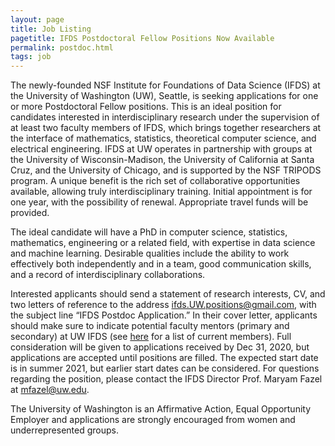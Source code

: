 ```yaml
---
layout: page
title: Job Listing
pagetitle: IFDS Postdoctoral Fellow Positions Now Available
permalink: postdoc.html
tags: job
---
```

The newly-founded NSF Institute for Foundations of Data Science (IFDS) at the University of Washington (UW), Seattle, is seeking applications for one or more Postdoctoral Fellow positions. This is an ideal position for candidates interested in interdisciplinary research under the supervision of at least two faculty members of IFDS, which brings together researchers at the interface of mathematics, statistics, theoretical computer science, and electrical engineering. IFDS at UW operates in partnership with groups at the University of Wisconsin-Madison, the University of California at Santa Cruz, and the University of Chicago, and is supported by the NSF TRIPODS program. A unique benefit is the rich set of collaborative opportunities available, allowing truly interdisciplinary training. Initial appointment is for one year, with the possibility of renewal. Appropriate travel funds will be provided.

The ideal candidate will have a PhD in computer science, statistics, mathematics, engineering or a related field, with expertise in data science and machine learning. Desirable qualities include the ability to work effectively both independently and in a team, good communication skills, and a record of interdisciplinary collaborations. 

Interested applicants should send a statement of research interests, CV, and two letters of reference to the address ifds.UW.positions@gmail.com, with the subject line “IFDS Postdoc Application.” In their cover letter, applicants should make sure to indicate potential faculty mentors (primary and secondary) at UW IFDS (see [here](http://ads-institute.uw.edu/IFDS/members.html) for a list of current members). 
Full consideration will be given to applications received by Dec 31, 2020, but applications are accepted until positions are filled. The expected start date is in summer 2021, but earlier start dates can be considered. For questions regarding the position, please contact the IFDS Director Prof. Maryam Fazel at mfazel@uw.edu.

The University of Washington is an Affirmative Action, Equal Opportunity Employer and applications are strongly encouraged from women and underrepresented groups. 
